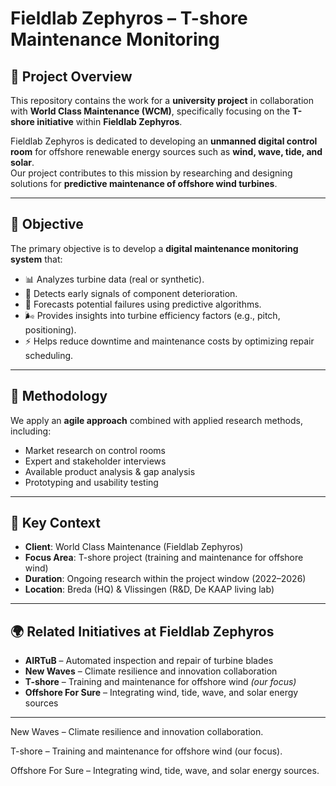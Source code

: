 # Fieldlab Zephyros – T-shore Maintenance Monitoring

## 📌 Project Overview  
This repository contains the work for a **university project** in collaboration with **World Class Maintenance (WCM)**, specifically focusing on the **T-shore initiative** within **Fieldlab Zephyros**.  

Fieldlab Zephyros is dedicated to developing an **unmanned digital control room** for offshore renewable energy sources such as **wind, wave, tide, and solar**.  
Our project contributes to this mission by researching and designing solutions for **predictive maintenance of offshore wind turbines**.  

---

## 🎯 Objective  
The primary objective is to develop a **digital maintenance monitoring system** that:  
- 📊 Analyzes turbine data (real or synthetic).  
- 🔎 Detects early signals of component deterioration.  
- 🤖 Forecasts potential failures using predictive algorithms.  
- 🌬️ Provides insights into turbine efficiency factors (e.g., pitch, positioning).  
- ⚡ Helps reduce downtime and maintenance costs by optimizing repair scheduling.  

---

## 🔬 Methodology  
We apply an **agile approach** combined with applied research methods, including:  
- Market research on control rooms  
- Expert and stakeholder interviews  
- Available product analysis & gap analysis  
- Prototyping and usability testing  

---

## 🔑 Key Context  
- **Client**: World Class Maintenance (Fieldlab Zephyros)  
- **Focus Area**: T-shore project (training and maintenance for offshore wind)  
- **Duration**: Ongoing research within the project window (2022–2026)  
- **Location**: Breda (HQ) & Vlissingen (R&D, De KAAP living lab)  

---

## 🌍 Related Initiatives at Fieldlab Zephyros  
- **AIRTuB** – Automated inspection and repair of turbine blades  
- **New Waves** – Climate resilience and innovation collaboration  
- **T-shore** – Training and maintenance for offshore wind *(our focus)*  
- **Offshore For Sure** – Integrating wind, tide, wave, and solar energy sources  

---


New Waves – Climate resilience and innovation collaboration.

T-shore – Training and maintenance for offshore wind (our focus).

Offshore For Sure – Integrating wind, tide, wave, and solar energy sources.
